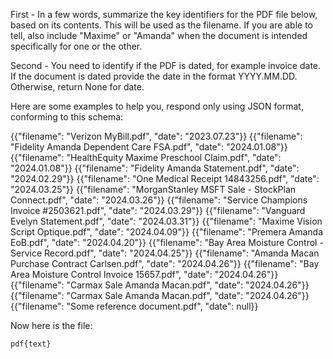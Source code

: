 First - In a few words, summarize the key identifiers for the PDF file below, based on its contents.
This will be used as the filename. If you are able to tell, also include "Maxime" or "Amanda" when the document is intended specifically for one or the other.

Second - You need to identify if the PDF is dated, for example invoice date. If the document is dated provide the date in the format YYYY.MM.DD. Otherwise, return None for date.

Here are some examples to help you, respond only using JSON format, conforming to this schema: 

{{"filename": "Verizon MyBill.pdf", "date": "2023.07.23"}}
{{"filename": "Fidelity Amanda Dependent Care FSA.pdf", "date": "2024.01.08"}}
{{"filename": "HealthEquity Maxime Preschool Claim.pdf", "date": "2024.01.08"}}
{{"filename": "Fidelity Amanda Statement.pdf", "date": "2024.02.29"}}
{{"filename": "One Medical Receipt 14843256.pdf", "date": "2024.03.25"}}
{{"filename": "MorganStanley MSFT Sale - StockPlan Connect.pdf", "date": "2024.03.26"}}
{{"filename": "Service Champions Invoice #2503621.pdf", "date": "2024.03.29"}}
{{"filename": "Vanguard Evelyn Statement.pdf", "date": "2024.03.31"}}
{{"filename": "Maxime Vision Script Optique.pdf", "date": "2024.04.09"}}
{{"filename": "Premera Amanda EoB.pdf", "date": "2024.04.20"}}
{{"filename": "Bay Area Moisture Control - Service Record.pdf", "date": "2024.04.25"}}
{{"filename": "Amanda Macan Purchase Contract Carlsen.pdf", "date": "2024.04.26"}}
{{"filename": "Bay Area Moisture Control Invoice 15657.pdf", "date": "2024.04.26"}}
{{"filename": "Carmax Sale Amanda Macan.pdf", "date": "2024.04.26"}}
{{"filename": "Carmax Sale Amanda Macan.pdf", "date": "2024.04.26"}}
{{"filename": "Some reference document.pdf", "date": null}}

Now here is the file:

```pdf{text}```
